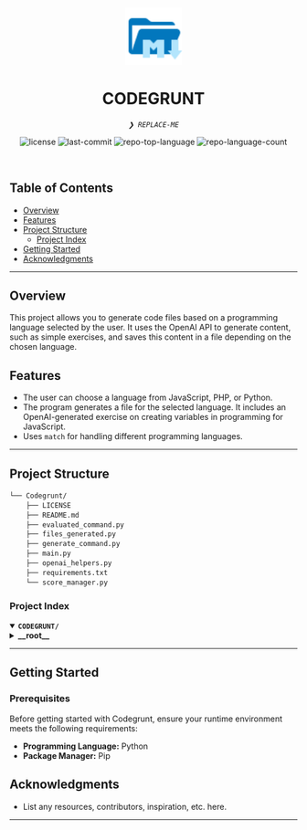<p align="center">
  <img src="https://raw.githubusercontent.com/PKief/vscode-material-icon-theme/ec559a9f6bfd399b82bb44393651661b08aaf7ba/icons/folder-markdown-open.svg" width="20%" alt="CODEGRUNT-logo">
</p>
<p align="center">
    <h1 align="center">CODEGRUNT</h1>
</p>
<p align="center">
    <em><code>❯ REPLACE-ME</code></em>
</p>
<p align="center">
	<img src="https://img.shields.io/github/license/Binary-Blade/Codegrunt?style=default&logo=opensourceinitiative&logoColor=white&color=0080ff" alt="license">
	<img src="https://img.shields.io/github/last-commit/Binary-Blade/Codegrunt?style=default&logo=git&logoColor=white&color=0080ff" alt="last-commit">
	<img src="https://img.shields.io/github/languages/top/Binary-Blade/Codegrunt?style=default&color=0080ff" alt="repo-top-language">
	<img src="https://img.shields.io/github/languages/count/Binary-Blade/Codegrunt?style=default&color=0080ff" alt="repo-language-count">
</p>
<p align="center">
	<!-- default option, no dependency badges. -->
</p>
<br>

##  Table of Contents

- [ Overview](#-overview)
- [ Features](#-features)
- [ Project Structure](#-project-structure)
  - [ Project Index](#-project-index)
- [ Getting Started](#-getting-started)
- [ Acknowledgments](#-acknowledgments)

---

##  Overview

This project allows you to generate code files based on a programming language selected by the user. It uses the OpenAI API to generate content, such as simple exercises, and saves this content in a file depending on the chosen language.

## Features

- The user can choose a language from JavaScript, PHP, or Python.
- The program generates a file for the selected language. It includes an OpenAI-generated exercise on creating variables in programming for JavaScript.
- Uses `match` for handling different programming languages.

---

##  Project Structure

```sh
└── Codegrunt/
    ├── LICENSE
    ├── README.md
    ├── evaluated_command.py
    ├── files_generated.py
    ├── generate_command.py
    ├── main.py
    ├── openai_helpers.py
    ├── requirements.txt
    └── score_manager.py
```


###  Project Index
<details open>
	<summary><b><code>CODEGRUNT/</code></b></summary>
	<details> <!-- __root__ Submodule -->
		<summary><b>__root__</b></summary>
		<blockquote>
			<table>
			<tr>
				<td><b><a href='https://github.com/Binary-Blade/Codegrunt/blob/master/openai_helpers.py'>openai_helpers.py</a></b></td>
				<td><code>❯ REPLACE-ME</code></td>
			</tr>
			<tr>
				<td><b><a href='https://github.com/Binary-Blade/Codegrunt/blob/master/requirements.txt'>requirements.txt</a></b></td>
				<td><code>❯ REPLACE-ME</code></td>
			</tr>
			<tr>
				<td><b><a href='https://github.com/Binary-Blade/Codegrunt/blob/master/main.py'>main.py</a></b></td>
				<td><code>❯ REPLACE-ME</code></td>
			</tr>
			<tr>
				<td><b><a href='https://github.com/Binary-Blade/Codegrunt/blob/master/generate_command.py'>generate_command.py</a></b></td>
				<td><code>❯ REPLACE-ME</code></td>
			</tr>
			<tr>
				<td><b><a href='https://github.com/Binary-Blade/Codegrunt/blob/master/evaluated_command.py'>evaluated_command.py</a></b></td>
				<td><code>❯ REPLACE-ME</code></td>
			</tr>
			<tr>
				<td><b><a href='https://github.com/Binary-Blade/Codegrunt/blob/master/score_manager.py'>score_manager.py</a></b></td>
				<td><code>❯ REPLACE-ME</code></td>
			</tr>
			<tr>
				<td><b><a href='https://github.com/Binary-Blade/Codegrunt/blob/master/files_generated.py'>files_generated.py</a></b></td>
				<td><code>❯ REPLACE-ME</code></td>
			</tr>
			</table>
		</blockquote>
	</details>
</details>

---
##  Getting Started

###  Prerequisites

Before getting started with Codegrunt, ensure your runtime environment meets the following requirements:

- **Programming Language:** Python
- **Package Manager:** Pip

##  Acknowledgments

- List any resources, contributors, inspiration, etc. here.

---
